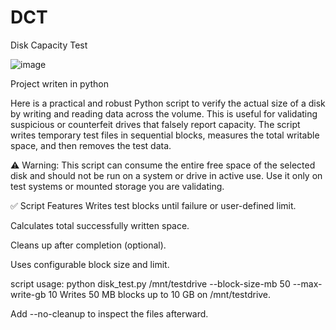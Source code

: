 # DCT
Disk Capacity Test

![image](https://github.com/user-attachments/assets/9e357ef5-cc8b-4a34-a38a-7fe8e01e1f64)


Project writen in python

Here is a practical and robust Python script to verify the actual size of a disk by writing and reading data across the volume. This is useful for validating suspicious or counterfeit drives that falsely report capacity. The script writes temporary test files in sequential blocks, measures the total writable space, and then removes the test data.

⚠️ Warning: This script can consume the entire free space of the selected disk and should not be run on a system or drive in active use. Use it only on test systems or mounted storage you are validating.

✅ Script Features
Writes test blocks until failure or user-defined limit.

Calculates total successfully written space.

Cleans up after completion (optional).

Uses configurable block size and limit.

script usage: 
python disk_test.py /mnt/testdrive --block-size-mb 50 --max-write-gb 10
Writes 50 MB blocks up to 10 GB on /mnt/testdrive.

Add --no-cleanup to inspect the files afterward.

